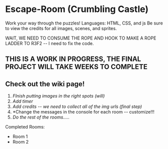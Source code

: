 # Escape-Room (Crumbling Castle)
Work your way through the puzzles! Languages: HTML, CSS, and js
Be sure to view the credits for all images, scenes, and sprites.


WAIT, WE NEED TO CONSUME THE ROPE AND HOOK TO MAKE A ROPE LADDER TO R3F2 -- I need to fix the code.


THIS IS A WORK IN PROGRESS, THE FINAL PROJECT WILL TAKE WEEKS TO COMPLETE
-
**Check out the wiki page!**
-

1. *FInish putting images in the right spots (will)*
2. *Add timer*
3. *Add credits -- we need to collect all of the img urls (final step)*
4. *Change the messages in the console for each room -- customize!!!
5. *Do the rest of the rooms.....*

Completed Rooms:
- Room 1
- Room 2
